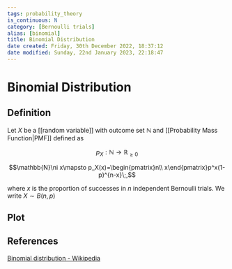 ```yaml
---
tags: probability_theory
is_continuous: N
category: [Bernoulli trials]
alias: [binomial]
title: Binomial Distribution
date created: Friday, 30th December 2022, 18:37:12
date modified: Sunday, 22nd January 2023, 22:18:47
---
```


# Binomial Distribution

## Definition

Let $X$ be a [[random variable]] with outcome set $\mathbb{N}$ and [[Probability Mass Function|PMF]] defined as

$$p_X:\mathbb{N}\to\mathbb{R}_{\geq0}$$

$$\mathbb{N}\ni x\mapsto p_X(x)=\begin{pmatrix}n\\ x\end{pmatrix}p^x(1-p)^{n-x}\;,$$

where $x$ is the proportion of successes in $n$ independent Bernoulli trials. We write $X\sim B(n,p)$

## Plot

## References

[Binomial distribution - Wikipedia](https://en.wikipedia.org/wiki/Binomial_distribution)